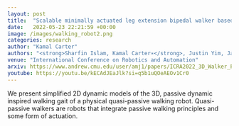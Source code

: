 ```yaml
---
layout: post
title:  "Scalable minimally actuated leg extension bipedal walker based on 3D passive dynamics"
date:   2022-05-23 22:21:59 +00:00
image: /images/walking_robot2.png
categories: research
author: "Kamal Carter"
authors: "<strong>Sharfin Islam, Kamal Carter∗</strong>, Justin Yim, James Kyle, Sarah Bergbreiter, Aaron M. Johnson"
venue: "International Conference on Robotics and Automation"
arxiv: https://www.andrew.cmu.edu/user/amj1/papers/ICRA2022_3D_Walker_Paper.pdf
youtube: https://youtu.be/kECAdJEaJlk?si=q5b1uQOeAEOv1Cr0
---
```

We present simplified 2D dynamic models of the 3D, passive dynamic inspired walking gait of a physical quasi-passive walking robot. Quasi-passive walkers are robots that integrate passive walking principles and some form of actuation.